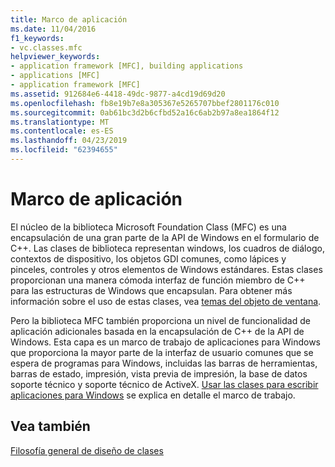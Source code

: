 ```yaml
---
title: Marco de aplicación
ms.date: 11/04/2016
f1_keywords:
- vc.classes.mfc
helpviewer_keywords:
- application framework [MFC], building applications
- applications [MFC]
- application framework [MFC]
ms.assetid: 912684e6-4418-49dc-9877-a4cd19d69d20
ms.openlocfilehash: fb8e19b7e8a305367e5265707bbef2801176c010
ms.sourcegitcommit: 0ab61bc3d2b6cfbd52a16c6ab2b97a8ea1864f12
ms.translationtype: MT
ms.contentlocale: es-ES
ms.lasthandoff: 04/23/2019
ms.locfileid: "62394655"
---
```

# <a name="application-framework"></a>Marco de aplicación

El núcleo de la biblioteca Microsoft Foundation Class (MFC) es una encapsulación de una gran parte de la API de Windows en el formulario de C++. Las clases de biblioteca representan windows, los cuadros de diálogo, contextos de dispositivo, los objetos GDI comunes, como lápices y pinceles, controles y otros elementos de Windows estándares. Estas clases proporcionan una manera cómoda interfaz de función miembro de C++ para las estructuras de Windows que encapsulan. Para obtener más información sobre el uso de estas clases, vea [temas del objeto de ventana](../mfc/window-objects.md).

Pero la biblioteca MFC también proporciona un nivel de funcionalidad de aplicación adicionales basada en la encapsulación de C++ de la API de Windows. Esta capa es un marco de trabajo de aplicaciones para Windows que proporciona la mayor parte de la interfaz de usuario comunes que se espera de programas para Windows, incluidas las barras de herramientas, barras de estado, impresión, vista previa de impresión, la base de datos soporte técnico y soporte técnico de ActiveX. [Usar las clases para escribir aplicaciones para Windows](../mfc/using-the-classes-to-write-applications-for-windows.md) se explica en detalle el marco de trabajo.

## <a name="see-also"></a>Vea también

[Filosofía general de diseño de clases](../mfc/general-class-design-philosophy.md)
